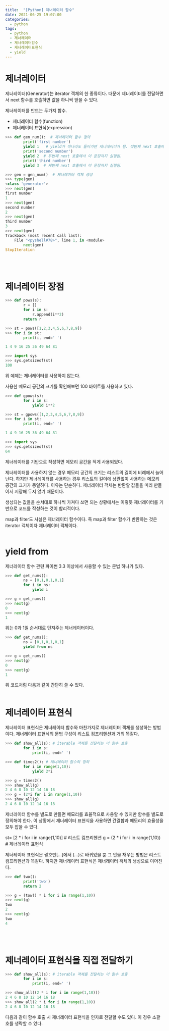 ```yaml
---
title:  "[Python] 제너레이터 함수"
date: 2021-06-25 19:07:00
categories:
  - python
tags:
  - python
  - 제너레이터
  - 제너레이터함수
  - 제너레이터표현식
  - yield
---
```


# 제너레이터
제너레이터(Generator)는 iterator 객체의 한 종류이다. 때문에 제너레이터를 전달하면서 next 함수를 호출하면 값을 하니씩 얻을 수 있다.

제너레이터를 만드는 두가지 함수.
* 제너레이터 함수(function)      
* 제너레이터 표현식(expression)

```python
>>> def gen_num():  # 제너레이터 함수 정의
        print('first number')
        yield 1   # yield가 하나라도 들어가면 제너레이터가 됨. 첫번재 next 호출에서 이 문장까지 호출.
        print('second number')
        yield 2  # 두번째 next 호출에서 이 문장까지 실행됨.
        print('third number') 
        yield 3  # 세번째 next 호출에서 이 문장까지 실행됨.

>>> gen = gen_num()  # 제너레이터 객체 생성
>>> type(gen)
<class 'generator'>
>>> next(gen)
first number
1
>>> next(gen)
second number
2
>>> next(gen)
third number
3
>>> next(gen)
Trackback (most recent call last):
    File "<pyshell#78>", line 1, in <module>
        next(gen)
StopIteration
```
<br>
<br>

# 제너레이터 장점
```python
>>> def pows(s):
        r = []
        for i in s:
            r.append(i**2)
        return r

>>> st = pows([1,2,3,4,5,6,7,8,9])
>>> for i in st:
        print(i, end=' ')

1 4 9 16 25 36 49 64 81

>>> import sys
>>> sys.getsizeof(st)
100
```
위 예제는 제너레이터를 사용하지 않는다.

사용한 메모리 공간의 크기를 확인해보면 100 바이트를 사용하고 있다.

```python
>>> def gpows(s):
        for i in s:
            yield i**2

>>> st = gpows([1,2,3,4,5,6,7,8,9])
>>> for i in st:
        print(i, end=' ')

1 4 9 16 25 36 49 64 81

>>> import sys
>>> sys.getsizeof(st)
64
```
제너레이터를 기반으로 작성하면 메모리 공간을 적게 사용되었다.

제너레이터를 사용하지 않는 경우 메모리 공간의 크기는 리스트의 길이에 비례에서 늘어난다. 하지만 제너레이터를 사용하는 경우 리스트의 길이에 상관없이 사용하는 메모리 공간의 크기가 동일하다. 이유는 단순하다. 제너레이터 객체는 반환할 값들을 미리 만들어서 저장해 두지 않기 때문이다.

생성되는 값들을 순서대로 하나씩 가져다 쓰면 되는 상황에서는 이렇듯 제너레이터를 기반으로 코드를 작성하는 것이 합리적이다.

map과 filter도 사실은 제너레이터 함수이다. 즉 map과 filter 함수가 반환하는 것은 iterator 객체이자 제너레이터 객체이다.
<br>
<br>

# yield from
제너레이터 함수 관련 파이썬 3.3 이상에서 사용할 수 있는 문법 하나가 있다.

```python
>>> def get_nums():
        ns = [0,1,0,1,0,1]
        for i in ns:
            yield i

>>> g = get_nums()
>>> next(g)
0
>>> next(g)
1
```
위는 0과 1일 순서대로 던져주는 제너레이터이다.
```python
>>> def get_nums():
        ns = [0,1,0,1,0,1]
        yield from ns

>>> g = get_nums()
>>> next(g)
0
>>> next(g)
1
```
위 코드처럼 다음과 같이 간단히 쓸 수 있다. 
<br>
<br>

# 제너레이터 표현식
제너레이터 표현식은 제너레이터 함수와 마찬가지로 제너레이터 객체를 생성하는 방법이다. 제너레이터 표현식의 문법 구성이 리스트 컴프리헨션과 거의 똑같다.

```python
>>> def show_all(s): # iterable 객체를 전달하는 이 함수 호출
        for i in s:
            print(i, end=' ')

>>> def times2(): # 제너레이터 함수의 정의
        for i in range(1,10):
            yield 2*i

>>> g = times2()
>>> show_all(g)
2 4 6 8 10 12 14 16 18
>>> g = (2*i for i in range(1,10))
>>> show_all(g)
2 4 6 8 10 12 14 16 18
```
제너레이터 함수를 별도로 만들면 메모리를 효율적으로 사용할 수 있지만 함수를 별도로 정의해야 한다.
이 상황에서 제너레이터 표현식을 사용하면 간결함과 메모리의 효율성을 모두 잡을 수 있다.

st= [2 * i for i in range(1,10)]  # 리스트 컴프리헨션
g = (2 * i for i in range(1,10))  # 제너레이터 표현식

제너레이터 표현식은 괄호만[...]에서 (...)로 바뀌었을 뿐 그 안을 채우는 방법은 리스트 컴프리헨션과 똑같다. 하지만 제너레이터 표현식은 제너레이터 객체의 생성으로 이어진다.

```python
>>> def two():
        print('two')
        return 2

>>> g = (tow() * i for i in range(1,10))
>>> next(g)
two
2
>>> next(g)
two
4
```
<br>
<br>

# 제너레이터 표현식을 직접 전달하기
```python
>>> def show_all(s): # iterable 객체를 전달하는 이 함수 호출
        for i in s:
            print(i, end=' ')

>>> show_all((2 * i for i in range(1,10)))
2 4 6 8 10 12 14 16 18
>>> show_all(2 * i for i in range(1,10))
2 4 6 8 10 12 14 16 18
```
다음과 같이 함수 호출 시 제너레이터 표현식을 인자로 전달할 수도 있다.
이 경우 소괄호를 생략할 수 있다.
